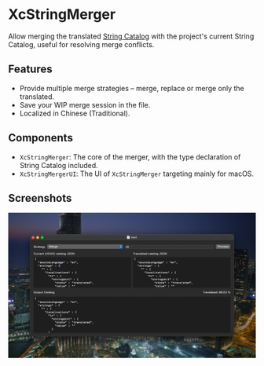 # XcStringMerger

Allow merging the translated [String Catalog](https://developer.apple.com/documentation/Xcode/localizing-and-varying-text-with-a-string-catalog) with the project's current String Catalog, useful for resolving merge conflicts.

## Features

- Provide multiple merge strategies – merge, replace or merge only the translated.
- Save your WIP merge session in the file.
- Localized in Chinese (Traditional).

## Components

- `XcStringMerger`: The core of the merger, with the type declaration of String Catalog included.
- `XcStringMergerUI`: The UI of `XcStringMerger` targeting mainly for macOS.

## Screenshots

![XcStringMergerUI](./docs/ui.png)

